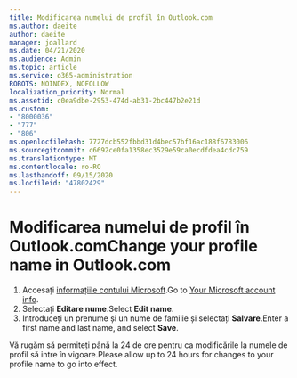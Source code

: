 ```yaml
---
title: Modificarea numelui de profil în Outlook.com
ms.author: daeite
author: daeite
manager: joallard
ms.date: 04/21/2020
ms.audience: Admin
ms.topic: article
ms.service: o365-administration
ROBOTS: NOINDEX, NOFOLLOW
localization_priority: Normal
ms.assetid: c0ea9dbe-2953-474d-ab31-2bc447b2e21d
ms.custom:
- "8000036"
- "777"
- "806"
ms.openlocfilehash: 7727dcb552fbbd31d4bec57bf16ac188f6783006
ms.sourcegitcommit: c6692ce0fa1358ec3529e59ca0ecdfdea4cdc759
ms.translationtype: MT
ms.contentlocale: ro-RO
ms.lasthandoff: 09/15/2020
ms.locfileid: "47802429"
---
```

# <a name="change-your-profile-name-in-outlookcom"></a><span data-ttu-id="4d1d5-102">Modificarea numelui de profil în Outlook.com</span><span class="sxs-lookup"><span data-stu-id="4d1d5-102">Change your profile name in Outlook.com</span></span>

1. <span data-ttu-id="4d1d5-103">Accesați [informațiile contului Microsoft](https://go.microsoft.com/fwlink/p/?linkid=860841).</span><span class="sxs-lookup"><span data-stu-id="4d1d5-103">Go to [Your Microsoft account info](https://go.microsoft.com/fwlink/p/?linkid=860841).</span></span>
2. <span data-ttu-id="4d1d5-104">Selectați **Editare nume**.</span><span class="sxs-lookup"><span data-stu-id="4d1d5-104">Select **Edit name**.</span></span>
3. <span data-ttu-id="4d1d5-105">Introduceți un prenume și un nume de familie și selectați **Salvare**.</span><span class="sxs-lookup"><span data-stu-id="4d1d5-105">Enter a first name and last name, and select **Save**.</span></span>

<span data-ttu-id="4d1d5-106">Vă rugăm să permiteți până la 24 de ore pentru ca modificările la numele de profil să intre în vigoare.</span><span class="sxs-lookup"><span data-stu-id="4d1d5-106">Please allow up to 24 hours for changes to your profile name to go into effect.</span></span>